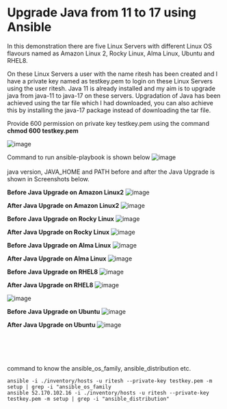 # Upgrade Java from 11 to 17 using Ansible
In this demonstration there are five Linux Servers with different Linux OS flavours named as Amazon Linux 2, Rocky Linux, Alma Linux, Ubuntu and RHEL8.

On these Linux Servers a user with the name ritesh has been created and I have a private key named as testkey.pem to login on these Linux Servers using the user ritesh. Java 11 is already installed and my aim is to upgrade java from java-11 to java-17 on these servers. Upgradation of Java has been achieved using the tar file which I had downloaded, you can also achieve this by installing the java-17 package instead of downloading the tar file.

Provide 600 permission on private key  testkey.pem using the command **chmod 600 testkey.pem** 

![image](https://github.com/user-attachments/assets/9d4708eb-4cb7-4f2c-b882-71338b28ea2c)

Command to run ansible-playbook is shown below
![image](https://github.com/user-attachments/assets/028e0eec-0837-499d-beb1-648d4279ce0e)
<br><br/>
java version, JAVA_HOME and PATH before and after the Java Upgrade is shown in Screenshots below.

**Before Java Upgrade on Amazon Linux2**
![image](https://github.com/user-attachments/assets/67887416-f63d-470b-9288-c9d8e2724aa0)

**After Java Upgrade on Amazon Linux2**
![image](https://github.com/user-attachments/assets/fb28bb15-7ba1-4e17-9c8d-26c7507f42e5)

**Before Java Upgrade on Rocky Linux**
![image](https://github.com/user-attachments/assets/c5597b32-101c-42f7-a265-791748ba4ae6)

**After Java Upgrade on Rocky Linux**
![image](https://github.com/user-attachments/assets/0e5243f7-3937-4328-95f2-dacc78430735)

**Before Java Upgrade on Alma Linux**
![image](https://github.com/user-attachments/assets/cb409912-35bd-4af5-9fa6-4b02905a5a51)

**After Java Upgrade on Alma Linux**
![image](https://github.com/user-attachments/assets/dd090a28-6fc8-4dee-99a7-7084191b5989)

**Before Java Upgrade on RHEL8**
![image](https://github.com/user-attachments/assets/6fb847a3-9f12-4261-a901-daf019f9e092)

**After Java Upgrade on RHEL8**
![image](https://github.com/user-attachments/assets/b2df0893-6883-4d01-9359-a580926f0aa6)

![image](https://github.com/user-attachments/assets/6d3f7f09-bd66-43d7-9e1f-1228eceaf772)

**Before Java Upgrade on Ubuntu**
![image](https://github.com/user-attachments/assets/a63345c3-a353-494d-9471-a0c111f8c09f)

**After Java Upgrade on Ubuntu**
![image](https://github.com/user-attachments/assets/fdad6311-7155-405a-98cd-db0e8e12ffd8)
<br><br/>
<br><br/>
<br><br/>
command to know the ansible_os_family, ansible_distribution etc.
```
ansible -i ./inventory/hosts -u ritesh --private-key testkey.pem -m setup | grep -i "ansible_os_family
ansible 52.170.102.16 -i ./inventory/hosts -u ritesh --private-key testkey.pem -m setup | grep -i "ansible_distribution"
```
